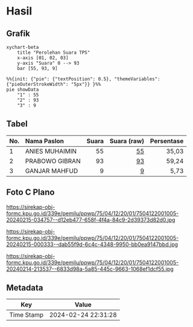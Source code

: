 # Hasil

## Grafik

```mermaid
xychart-beta
    title "Perolehan Suara TPS"
    x-axis [01, 02, 03]
    y-axis "Suara" 0 --> 93
    bar [55, 93, 9]
```

```mermaid
%%{init: {"pie": {"textPosition": 0.5}, "themeVariables": {"pieOuterStrokeWidth": "5px"}} }%%
pie showData
    "1" : 55
    "2" : 93
    "3" : 9
```

## Tabel

| No. | Nama Paslon    | Suara | Suara (raw) | Persentase |
|:--- |:-------------- | -----:| -----------:| ----------:|
| 1   | ANIES MUHAIMIN | 55    | [55][p-1]   | 35,03      |
| 2   | PRABOWO GIBRAN | 93    | [93][p-2]   | 59,24      |
| 3   | GANJAR MAHFUD  | 9     | [9][p-3]    | 5,73       |


[p-1]: https://github.com/gigit-pemilu/pemilu-2024-75-gorontalo/blob/main/pilpres/hitung-suara/sub/75-gorontalo/sub/04-pohuwato/sub/12-popayato-timur/sub/2001-milangodaa/sub/005-tps/sub/paslon-1.txt
[p-2]: https://github.com/gigit-pemilu/pemilu-2024-75-gorontalo/blob/main/pilpres/hitung-suara/sub/75-gorontalo/sub/04-pohuwato/sub/12-popayato-timur/sub/2001-milangodaa/sub/005-tps/sub/paslon-2.txt
[p-3]: https://github.com/gigit-pemilu/pemilu-2024-75-gorontalo/blob/main/pilpres/hitung-suara/sub/75-gorontalo/sub/04-pohuwato/sub/12-popayato-timur/sub/2001-milangodaa/sub/005-tps/sub/paslon-3.txt

## Foto C Plano

https://sirekap-obj-formc.kpu.go.id/339e/pemilu/ppwp/75/04/12/20/01/7504122001005-20240215-034757--d12eb477-658f-4f4a-84c9-2d39373d82d0.jpg

https://sirekap-obj-formc.kpu.go.id/339e/pemilu/ppwp/75/04/12/20/01/7504122001005-20240215-000333--dab55f9d-6c4c-4348-9950-bb0ea9147bbd.jpg

https://sirekap-obj-formc.kpu.go.id/339e/pemilu/ppwp/75/04/12/20/01/7504122001005-20240214-213537--6833d98a-5a85-445c-9663-1068ef1dcf55.jpg


## Metadata

| Key        | Value               |
| ---------- | ------------------- |
| Time Stamp | 2024-02-24 22:31:28 |



